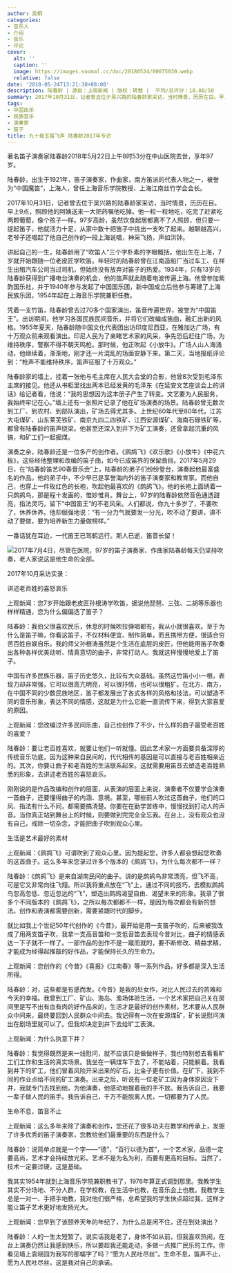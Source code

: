 ```yaml
---
author: 吴桐
categories:
- 音乐人
- 介绍
- 音乐
- 评论
cover:
  alt: ''
  caption: ''
  image: https://images.soomal.cc/doc/20180524/00075030.webp
  relative: false
date: '2018-05-24T13:21:30+08:00'
description: 陆春龄 | 源自：上观新闻 | 版权：转载 |  平均/总评分：10.00/50
summary: 2017年10月31日，记者曾去位于吴兴路的陆春龄家采访，当时情景，历历在目。早上9点，照顾他的阿姨送来一大把药嘱他吃掉。他一粒一粒地吃，吃完了赶紧吃两颗葡萄，像个孩子一样。97岁高龄，虽然饮食起居都离不了人照顾，但只要一提起笛子，他就活力十足……
tags:
- 中国民乐
- 民族音乐
- 演奏家
- 笛子
title: 九十载玉笛飞声 陆春龄2017年专访
---
```


著名笛子演奏家陆春龄2018年5月22日上午8时53分在中山医院去世，享年97岁。

陆春龄，出生于1921年，笛子演奏家，作曲家，南方笛派的代表人物之一，被誉为“中国魔笛”，上海人，曾任上海音乐学院教授、上海江南丝竹学会会长。

2017年10月31日，记者曾去位于吴兴路的陆春龄家采访，当时情景，历历在目。早上9点，照顾他的阿姨送来一大把药嘱他吃掉。他一粒一粒地吃，吃完了赶紧吃两颗葡萄，像个孩子一样。97岁高龄，虽然饮食起居都离不了人照顾，但只要一提起笛子，他就活力十足，从家中数十把笛子中挑出一支吹了起来。越聊越高兴，老爷子还唱起了他自己创作的一段上海说唱，神采飞扬，声如洪钟。

讲起自己的一生，陆春龄用了“吹笛人”三个字朴素的字眼概括。他出生在上海，7岁就开始跟随一位老皮匠学吹笛。年轻时的陆春龄曾在江南造船厂当过车工、在祥生出租汽车公司当过司机，但始终没有放弃对笛子的热爱。1934年，只有13岁的陆春龄获得到广播电台演奏的机会，他的笛声就此随着电波传遍上海。他曾参加紫韵国乐社，并于1940年参与发起了中国国乐团，新中国成立后他参与筹建了上海民族乐团，1954年起在上海音乐学院兼职任教。

凭着一支竹笛，陆春龄曾去过70多个国家演出，笛音传遍世界，被誉为“中国笛王”。出访期间，他学习各国民族民间音乐，并将它们改编成笛曲，融汇出新的风格。1955年夏天，陆春龄随中国文化代表团出访印度尼西亚，在雅加达广场，有十万观众前来观看演出。印尼人民为了亲睹艺术家的风采，争先恐后赶往广场，为维持秩序，警察不得不朝天鸣枪。那时候，他正吹起《小放牛》。广场人山人海涌动，他继续着，渐渐地，刚才还一片混乱的场面安静下来。第二天，当地报纸评论到：“枪声不能维持秩序，笛声征服了十万观众。”

陆春龄家的墙上，挂着一张他与毛主席在人民大会堂的合影，他曾8次受到毛泽东主席的接见。他还从书柜里找出两本已经发黄的毛泽东《在延安文艺座谈会上的讲话》给记者看，他说：“我的思想因为这本册子产生了转变。文艺要为人民服务，我始终牢记在心。”墙上还有一张照片记录了他在矿场演奏的场景。陆春龄曾无数次到工厂、到农村、到部队演出，矿场去得尤其多。上世纪60年代至80年代，江苏大屯煤矿、山东莱芜铁矿、南京九四二四铁矿、江西安源煤矿、海南石碌铁矿等，都曾有陆春龄的笛声绕梁。他甚至还深入到井下为矿工演奏，还曾拿起沉重的风镐，和矿工们一起掘煤。

演奏之余，陆春龄还是一位多产的创作者。《鹧鸪飞》《欢乐歌》《小放牛》《中花六板》，这些经他整理和改编的笛子曲，如今已成笛界的保留曲目。2017年5月29日，在“陆春龄笛艺90春音乐会”上，陆春龄的弟子们纷纷登台，演奏起他最富盛名的作品。他的弟子中，不少早已是享誉海内外的笛子演奏家和教育家。而他自己，也穿上一件玫红色的长袍，吹起他最喜欢的《鹧鸪飞》。他的长袍上面绣着一只鹧鸪鸟，那是程十发画的，惟妙惟肖。舞台上，97岁的陆春龄依然音色通透甜亮，指法灵巧，留下“中国笛王”的不老风采。人们都说，你九十多岁了，不要吹了，休养休养。他却倔强地说：“有一分力气就要发一分光，吹不动了要讲，讲不动了要做，要为培养新生力量做榜样。”

一番话犹在耳边，一代笛王已驾鹤远行。斯人已逝，笛音长留！

![2017年7月4日，尽管在医院，97岁的笛子演奏家、作曲家陆春龄每天仍坚持吹奏，老人家说这是他生命的全部。](https://images.soomal.cc/doc/20180522/00075001.webp)





2017年10月采访实录：

讲述老百姓的喜怒哀乐

上观新闻：您7岁开始跟老皮匠孙根涛学吹笛，据说他琵琶、三弦、二胡等乐器也样样精通，您为什么偏偏选了笛子？

陆春龄：我伯父很喜欢民乐，休息的时候吹拉弹唱都有，我从小就很喜欢。至于为什么是笛子嘛，你看这笛子，不仅材料便宜、制作简单，而且携带方便，很适合穷苦百姓自娱自乐。我的师父孙根涛虽然是个生活在底层的皮匠，但他能用笛子吹奏出各种各样优美动听、情真意切的曲子，非常打动人。我就这样慢慢地爱上了笛子。

中国有许多民族乐器，笛子历史悠久，比较有大众基础。虽然这竹笛小小一根，表现力却非常强，它可以很高亢明亮，可以很抒情，也可以很粗犷。在北方、南方，在中国不同的少数民族地区，笛子都发展出了各式各样的风格和技法，可以塑造不同的音乐形象，表达不同的情感，这就是为什么它能一直流传下来，得到大家喜爱的原因。

上观新闻：您改编过许多民间乐曲，自己也创作了不少，什么样的曲子最受老百姓的喜爱？

陆春龄：要让老百姓喜欢，就要让他们一听就懂。因此艺术家一方面要具备深厚的传统音乐功底，因为这种来自民间的，代代相传的基因是可以直接与老百姓相亲近的。其次，你要让曲子和老百姓的生活联系起来。这就需要用笛音去塑造老百姓熟悉的形象，去讲述老百姓的喜怒哀乐。

刚刚说的是作品改编和创作的层面，从表演的层面上来说，演奏者不仅要学会演奏一首曲子，还要懂得曲子的内涵、意境。甚至，哪些前人吹过这首曲子，他们的口风、指法有什么不同，都需要搞清楚。你要在在勤学苦练中，慢慢找到打动人的声音。当你真正站到舞台上的时候，则要做到完完全全忘我。在台上，没有观众也没有自己，戒除一切杂念，才能把曲子吹到观众心里。

生活是艺术最好的素材

上观新闻：《鹧鸪飞》可谓吹到了观众心里。因为提起您，许多人都会想起您吹奏的这首曲子。这么多年来您录过许多个版本的《鹧鸪飞》，为什么每次都不一样？

陆春龄：《鹧鸪飞》是来自湖南民间的曲子。讲的是鹧鸪鸟非常漂亮，但飞不高，可是它又非常向往飞翔。所以我将重点放在“飞”上，通过不同的技巧，去模拟鹧鸪鸟忽高忽低、忽近忽远的“飞”，塑造出鹧鸪渴望自由、渴望未来的形象。我录了很多个不同版本的《鹧鸪飞》，之所以每次都都不一样，是因为每次都会有新的想法。创作和表演都需要创新，需要紧跟时代的脚步。

就比如我上个世纪50年代创作的《今昔》，最开始是用一支笛子吹的，后来被我改成了用两支笛子吹，我拿一支高音笛和一支低音笛去表现今昔对比，曲子的情感表达一下子就不一样了。一部作品的创作不是一蹴而就的，要不断修改、精益求精，才能成为经得起推敲的好作品，才能保持长久的生命力。

上观新闻：您创作的《今昔》《喜报》《江南春》等一系列作品，好多都是深入生活所得。

陆春龄：对，这些都是有感而发。《今昔》是我的处女作，对比人民过去的苦难和今天的幸福。我曾到工厂、矿山、海岛、渔场体验生活，一个艺术家把自己关在房间里是写不出有血有肉的好作品来的，生活才是最好的创作素材。艺术要从人民群众中间来，最终要回到人民群众中间去。我记得有一次在安源煤矿，矿长说慰问演出在剧场里就可以了。但我却决定到井下去给旷工表演。

上观新闻：为什么执意下井？

陆春龄：我觉得既然是来一线慰问，就不应该只是做做样子，我也特别想去看看旷工们工作和生活的真实场景。我坐在一辆煤车下去了，不能站着，只能躺着。我看到井下的旷工，他们冒着风险开采出来的矿石，比金子更有价值。在矿下，我到不同的作业点给不同的矿工演奏。出来之后，听说有一位老矿工因为身体原因没下井，我就专门去找到他，为他演奏，他感动地握着我的手不放。我告诉自己，我要一辈子做人民的笛手。我告诉自己，千万不能脱离人民，一切都要为了人民。

生命不息，笛音不止

上观新闻：这么多年来除了演奏和创作，您还花了很多功夫在教学和传承上，发掘了许多优秀的笛子演奏家，您教给他们最重要的东西是什么？

陆春龄：说简单点就是一个字――“德”，“百行以德为首”，一个艺术家，品德一定要高尚，艺术才会持续放光彩。艺术不是为名为利，而要有更高的目标。当然了，技术一定要过硬，这是基础。

我其实1954年就到上海音乐学院兼职教书了，1976年算正式调到那里。我教学生其实不分场地、不分人群，在学校教，在生活中也教，在音乐会上也教。我教学生总是一对一、手把手地教，我对他们很严格，总希望我的学生快点超过我，这样才能让笛子艺术更好地发扬光大。

上观新闻：您早到了该颐养天年的年纪了，为什么总是闲不住，还在到处演出？

陆春龄：人的一生太短暂了。说实话我是老了，身体不如从前，但我喜欢热闹，在台上演奏仍然让我感到快乐，所以要趁我还能走动，多做一点推广民乐的工作。你看见墙上袁晓园为我写的那幅字了吗？“愿为人民吐尽丝”。生命不息，笛声不止，愿为人民吐尽丝，这是我对自己的承诺。